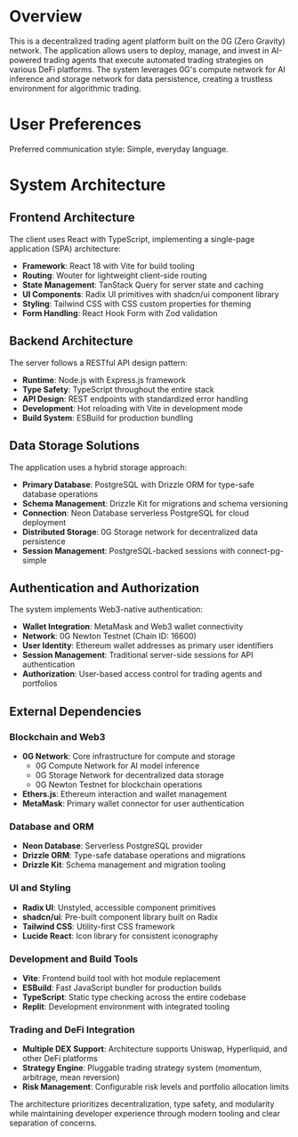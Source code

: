 # Overview

This is a decentralized trading agent platform built on the 0G (Zero Gravity) network. The application allows users to deploy, manage, and invest in AI-powered trading agents that execute automated trading strategies on various DeFi platforms. The system leverages 0G's compute network for AI inference and storage network for data persistence, creating a trustless environment for algorithmic trading.

# User Preferences

Preferred communication style: Simple, everyday language.

# System Architecture

## Frontend Architecture
The client uses React with TypeScript, implementing a single-page application (SPA) architecture:
- **Framework**: React 18 with Vite for build tooling
- **Routing**: Wouter for lightweight client-side routing
- **State Management**: TanStack Query for server state and caching
- **UI Components**: Radix UI primitives with shadcn/ui component library
- **Styling**: Tailwind CSS with CSS custom properties for theming
- **Form Handling**: React Hook Form with Zod validation

## Backend Architecture
The server follows a RESTful API design pattern:
- **Runtime**: Node.js with Express.js framework
- **Type Safety**: TypeScript throughout the entire stack
- **API Design**: REST endpoints with standardized error handling
- **Development**: Hot reloading with Vite in development mode
- **Build System**: ESBuild for production bundling

## Data Storage Solutions
The application uses a hybrid storage approach:
- **Primary Database**: PostgreSQL with Drizzle ORM for type-safe database operations
- **Schema Management**: Drizzle Kit for migrations and schema versioning
- **Connection**: Neon Database serverless PostgreSQL for cloud deployment
- **Distributed Storage**: 0G Storage network for decentralized data persistence
- **Session Management**: PostgreSQL-backed sessions with connect-pg-simple

## Authentication and Authorization
The system implements Web3-native authentication:
- **Wallet Integration**: MetaMask and Web3 wallet connectivity
- **Network**: 0G Newton Testnet (Chain ID: 16600)
- **User Identity**: Ethereum wallet addresses as primary user identifiers
- **Session Management**: Traditional server-side sessions for API authentication
- **Authorization**: User-based access control for trading agents and portfolios

## External Dependencies

### Blockchain and Web3
- **0G Network**: Core infrastructure for compute and storage
  - 0G Compute Network for AI model inference
  - 0G Storage Network for decentralized data storage
  - 0G Newton Testnet for blockchain operations
- **Ethers.js**: Ethereum interaction and wallet management
- **MetaMask**: Primary wallet connector for user authentication

### Database and ORM
- **Neon Database**: Serverless PostgreSQL provider
- **Drizzle ORM**: Type-safe database operations and migrations
- **Drizzle Kit**: Schema management and migration tooling

### UI and Styling
- **Radix UI**: Unstyled, accessible component primitives
- **shadcn/ui**: Pre-built component library built on Radix
- **Tailwind CSS**: Utility-first CSS framework
- **Lucide React**: Icon library for consistent iconography

### Development and Build Tools
- **Vite**: Frontend build tool with hot module replacement
- **ESBuild**: Fast JavaScript bundler for production builds
- **TypeScript**: Static type checking across the entire codebase
- **Replit**: Development environment with integrated tooling

### Trading and DeFi Integration
- **Multiple DEX Support**: Architecture supports Uniswap, Hyperliquid, and other DeFi platforms
- **Strategy Engine**: Pluggable trading strategy system (momentum, arbitrage, mean reversion)
- **Risk Management**: Configurable risk levels and portfolio allocation limits

The architecture prioritizes decentralization, type safety, and modularity while maintaining developer experience through modern tooling and clear separation of concerns.